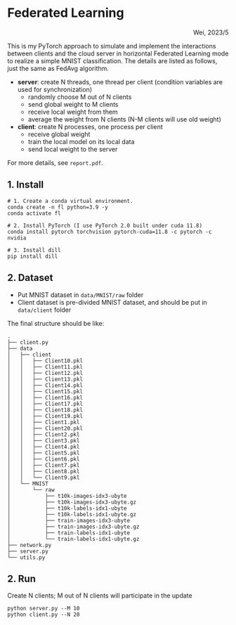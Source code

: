 # Federated Learning

<p style="text-align:right;">Wei, 2023/5</p>

This is my PyTorch approach to simulate and implement the interactions between clients and the cloud server in horizontal Federated Learning mode to realize a simple MNIST classification. The details are listed as follows, just the same as FedAvg algorithm.

- **server**: create N threads, one thread per client (condition variables are used for synchronization)
  - randomly choose M out of N clients
  - send global weight to M clients
  - receive local weight from them
  - average the weight from N clients (N-M clients will use old weight)
- **client**: create N processes, one process per client
  - receive global weight
  - train the local model on its local data
  - send local weight to the server

For more details, see `report.pdf`.

## 1. Install

```
# 1. Create a conda virtual environment.
conda create -n fl python=3.9 -y
conda activate fl

# 2. Install PyTorch (I use PyTorch 2.0 built under cuda 11.8)
conda install pytorch torchvision pytorch-cuda=11.8 -c pytorch -c nvidia

# 3. Install dill
pip install dill
```

## 2. Dataset

- Put MNIST dataset in `data/MNIST/raw` folder
- Client dataset is pre-divided MNIST dataset, and should be put in `data/client` folder

The final structure should be like:

```
.
├── client.py
├── data
│   ├── client
│   │   ├── Client10.pkl
│   │   ├── Client11.pkl
│   │   ├── Client12.pkl
│   │   ├── Client13.pkl
│   │   ├── Client14.pkl
│   │   ├── Client15.pkl
│   │   ├── Client16.pkl
│   │   ├── Client17.pkl
│   │   ├── Client18.pkl
│   │   ├── Client19.pkl
│   │   ├── Client1.pkl
│   │   ├── Client20.pkl
│   │   ├── Client2.pkl
│   │   ├── Client3.pkl
│   │   ├── Client4.pkl
│   │   ├── Client5.pkl
│   │   ├── Client6.pkl
│   │   ├── Client7.pkl
│   │   ├── Client8.pkl
│   │   └── Client9.pkl
│   └── MNIST
│       └── raw
│           ├── t10k-images-idx3-ubyte
│           ├── t10k-images-idx3-ubyte.gz
│           ├── t10k-labels-idx1-ubyte
│           ├── t10k-labels-idx1-ubyte.gz
│           ├── train-images-idx3-ubyte
│           ├── train-images-idx3-ubyte.gz
│           ├── train-labels-idx1-ubyte
│           └── train-labels-idx1-ubyte.gz
├── network.py
├── server.py
└── utils.py
```

## 2. Run

Create N clients; M out of N clients will participate in the update

```
python server.py --M 10
python client.py --N 20
```

